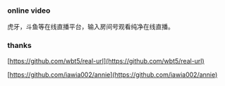 ### online video
虎牙，斗鱼等在线直播平台，输入房间号观看纯净在线直播。

### thanks
[https://github.com/wbt5/real-url](https://github.com/wbt5/real-url)

[https://github.com/iawia002/annie](https://github.com/iawia002/annie)